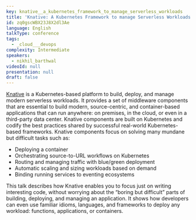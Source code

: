 ```yaml
---
key: knative__a_kubernetes_framework_to_manage_serverless_workloads
title: 'Knative: A Kubernetes Framework to manage Serverless Workloads'
id: zq0gscWBX23J8X2dl3Ae
language: English
talkType: conference
tags:
  - _cloud___devops
complexity: Intermediate
speakers:
  - nikhil_barthwal
videoId: null
presentation: null
draft: false
---
```

[Knative](http://www.knative.dev) is a Kubernetes-based platform to build, deploy, and manage modern serverless workloads. It provides a set of middleware components that are essential to build modern, source-centric, and container-based applications that can run anywhere: on premises, in the cloud, or even in a third-party data center. Knative components are built on Kubernetes and codify the best practices shared by successful real-world Kubernetes-based frameworks.  Knative components focus on solving many mundane but difficult tasks such as: 

* Deploying a container  
* Orchestrating source-to-URL workflows on Kubernetes 
* Routing and managing traffic with blue/green deployment 
* Automatic scaling and sizing workloads based on demand 
* Binding running services to eventing ecosystems 

This talk describes how Knative enables you to focus just on writing interesting code, without worrying about the “boring but difficult” parts of building, deploying, and managing an application. It shows how developers can even use familiar idioms, languages, and frameworks to deploy any workload: functions, applications, or containers.